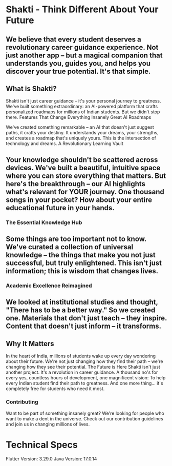 # Shakti - Think Different About Your Future
We believe that every student deserves a revolutionary career guidance experience. Not just another app – but a magical companion that understands you, guides you, and helps you discover your true potential. It's that simple.
---
## What is Shakti?
Shakti isn't just career guidance – it's your personal journey to greatness. We've built something extraordinary: an AI-powered platform that crafts personalized roadmaps for millions of Indian students. But we didn't stop there.
Features That Change Everything
Insanely Great AI Roadmaps

We've created something remarkable – an AI that doesn't just suggest paths, it crafts your destiny. It understands your dreams, your strengths, and creates a roadmap that's uniquely yours. This is the intersection of technology and dreams.
A Revolutionary Learning Vault

Your knowledge shouldn't be scattered across devices. We've built a beautiful, intuitive space where you can store everything that matters. But here's the breakthrough – our AI highlights what's relevant for YOUR journey. One thousand songs in your pocket? How about your entire educational future in your hands.
---
### The Essential Knowledge Hub
Some things are too important not to know. We've curated a collection of universal knowledge – the things that make you not just successful, but truly enlightened. This isn't just information; this is wisdom that changes lives.
---
### Academic Excellence Reimagined
We looked at institutional studies and thought, "There has to be a better way." So we created one. Materials that don't just teach – they inspire. Content that doesn't just inform – it transforms.
---
## Why It Matters
In the heart of India, millions of students wake up every day wondering about their future. We're not just changing how they find their path – we're changing how they see their potential.
The Future is Here
Shakti isn't just another project. It's a revolution in career guidance. A thousand no's for every yes, countless hours of development, one magnificent vision: To help every Indian student find their path to greatness.
And one more thing... it's completely free for students who need it most.

### Contributing
Want to be part of something insanely great? We're looking for people who want to make a dent in the universe. Check out our contribution guidelines and join us in changing millions of lives.

# Technical Specs
Flutter Version: 3.29.0
Java Version: 17.0.14